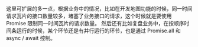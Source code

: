 这里可扩展的多一点，根据业务中的情况，比如在开发地图功能的时候，同一时间请求瓦片的接口数量较多，堵塞了业务接口的请求，这个时候就是要使用 Promise 限制同一时间瓦片的请求数量。
然后还有比如复盘业务中，在按顺序时间条运行的时候，某个环节还是有并行运行的环节，也是通过 Promise.all 和 async / await 控制。
